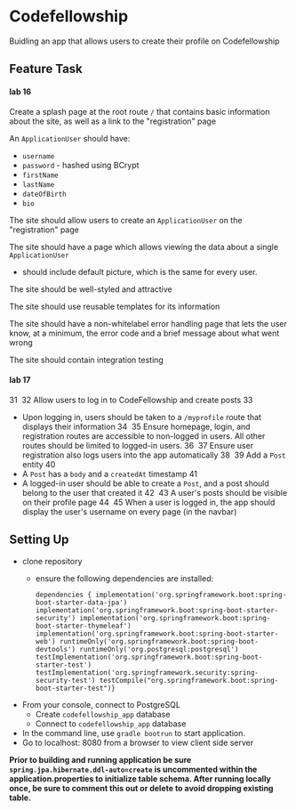 # Codefellowship
Buidling an app that allows users to create their profile on Codefellowship

## Feature Task

#### lab 16
Create a splash page at the root route `/` that contains basic information about the site, as well as a link to the "registration" page

An `ApplicationUser` should have:
* `username`
* `password` - hashed using BCrypt
* `firstName`
* `lastName`
* `dateOfBirth`
* `bio`

The site should allow users to create an `ApplicationUser` on the "registration" page

The site should have a page which allows viewing the data about a single `ApplicationUser`
* should include default picture, which is the same for every user.

The site should be well-styled and attractive

The site should use reusable templates for its information

The site should have a non-whitelabel error handling page that lets the user know, at a minimum, the error code and a brief message about what went wrong

The site should contain integration testing

#### lab 17
31
​
32
Allow users to log in to CodeFellowship and create posts
33
* Upon logging in, users should be taken to a `/myprofile` route that displays their information
34
​
35
Ensure homepage, login, and registration routes are accessible to non-logged in users. All other routes should be limited to logged-in users.
36
​
37
Ensure user registration also logs users into the app automatically
38
​
39
Add a `Post` entity
40
* A `Post` has a `body` and a `createdAt` timestamp
41
* A logged-in user should be able to create a `Post`, and a post should belong to the user that created it
42
​
43
A user's posts should be visible on their profile page
44
​
45
When a user is logged in, the app should display the user's username on every page (in the navbar)

## Setting Up
* clone repository
    * ensure the following dependencies are installed:

         `dependencies {
    	implementation('org.springframework.boot:spring-boot-starter-data-jpa')
        	implementation('org.springframework.boot:spring-boot-starter-security')
        	implementation('org.springframework.boot:spring-boot-starter-thymeleaf')
        	implementation('org.springframework.boot:spring-boot-starter-web')
        	runtimeOnly('org.springframework.boot:spring-boot-devtools')
        	runtimeOnly('org.postgresql:postgresql')
        	testImplementation('org.springframework.boot:spring-boot-starter-test')
        	testImplementation('org.springframework.security:spring-security-test')
        	testCompile("org.springframework.boot:spring-boot-starter-test")}`
* From your console, connect to PostgreSQL
    * Create `codefellowship_app` database
    * Connect to `codefellowship_app` database
* In the command line, use `gradle bootrun` to start application.
* Go to localhost: 8080 from a browser to view client side server

**Prior to building and running application be sure `spring.jpa.hibernate.ddl-auto=create` is uncommented within the application.properties to initialize table schema. After running locally once, be sure to comment this out or delete to avoid dropping existing table.**

